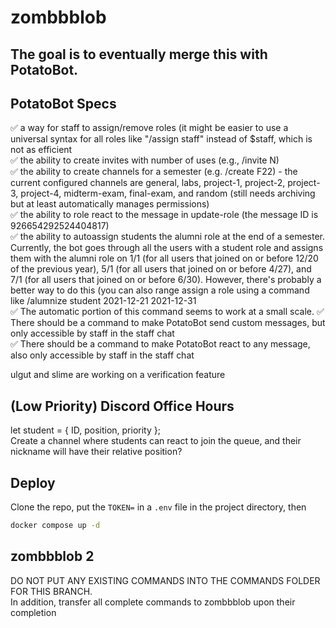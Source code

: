 # zombbblob

## The goal is to eventually merge this with PotatoBot.

## PotatoBot Specs

✅ a way for staff to assign/remove roles (it might be easier to use a universal syntax for all roles like "/assign staff" instead of $staff, which is not as efficient  
✅ the ability to create invites with number of uses (e.g., /invite N)  
✅ the ability to create channels for a semester (e.g. /create F22) - the current configured channels are general, labs, project-1, project-2, project-3, project-4, midterm-exam, final-exam, and random (still needs archiving but at least automatically manages permissions)  
✅ the ability to role react to the message in update-role (the message ID is 926654292524404817)  
✅ the ability to autoassign students the alumni role at the end of a semester. Currently, the bot goes through all the users with a student role and assigns them with the alumni role on 1/1 (for all users that joined on or before 12/20 of the previous year), 5/1 (for all users that joined on or before 4/27), and 7/1 (for all users that joined on or before 6/30). However, there's probably a better way to do this (you can also range assign a role using a command like /alumnize student 2021-12-21 2021-12-31  
✅ The automatic portion of this command seems to work at a small scale.
✅ There should be a command to make PotatoBot send custom messages, but only accessible by staff in the staff chat  
✅ There should be a command to make PotatoBot react to any message, also only accessible by staff in the staff chat

ulgut and slime are working on a verification feature

## (Low Priority) Discord Office Hours

let student = { ID, position, priority };  
Create a channel where students can react to join the queue, and their nickname will have their relative position?

## Deploy

Clone the repo, put the `TOKEN=` in a `.env` file in the project directory, then

```bash
docker compose up -d
```
## zombbblob 2

DO NOT PUT ANY EXISTING COMMANDS INTO THE COMMANDS FOLDER FOR THIS BRANCH.  
In addition, transfer all complete commands to zombbblob upon their completion
